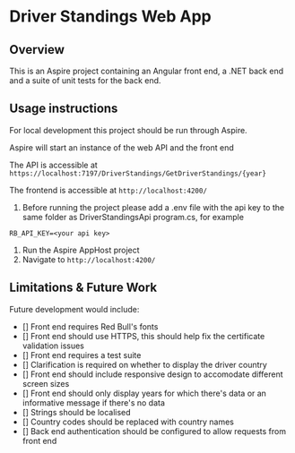 # Driver Standings Web App

## Overview

This is an Aspire project containing an Angular front end, a .NET back end and a suite of unit tests for the back end.

## Usage instructions

For local development this project should be run through Aspire.

Aspire will start an instance of the web API and the front end

The API is accessible at ```https://localhost:7197/DriverStandings/GetDriverStandings/{year}```

The frontend is accessible at ```http://localhost:4200/```

1. Before running the project please add a .env file with the api key to the same folder as DriverStandingsApi program.cs, for example
```
RB_API_KEY=<your api key>
```
1. Run the Aspire AppHost project
1. Navigate to ```http://localhost:4200/```

## Limitations & Future Work

Future development would include:

- [] Front end requires Red Bull's fonts
- [] Front end should use HTTPS, this should help fix the certificate validation issues
- [] Front end requires a test suite
- [] Clarification is required on whether to display the driver country
- [] Front end should include responsive design to accomodate different screen sizes
- [] Front end should only display years for which there's data or an informative message if there's no data
- [] Strings should be localised
- [] Country codes should be replaced with country names
- [] Back end authentication should be configured to allow requests from front end